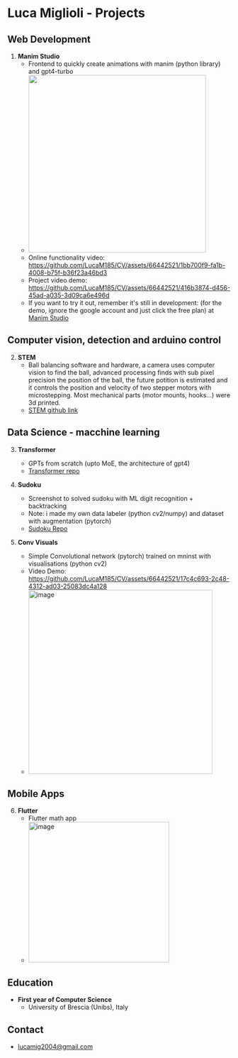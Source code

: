 # Luca Miglioli - Projects

## Web Development
1. **Manim Studio**
   - Frontend to quickly create animations with manim (python library) and gpt4-turbo
   - <img src="https://github.com/LucaM185/CV/assets/66442521/8c120e29-3f82-4f9d-881c-525742e0cdce" width=400px>
   - Online functionality video: https://github.com/LucaM185/CV/assets/66442521/1bb700f9-fa1b-4008-b75f-b36f23a46bd3
   - Project video demo: https://github.com/LucaM185/CV/assets/66442521/416b3874-d456-45ad-a035-3d09ca6e496d
   - If you want to try it out, remember it's still in development: (for the demo, ignore the google account and just click the free plan) 
at [Manim Studio](https://lucam185.pythonanywhere.com)



## Computer vision, detection and arduino control
2. **STEM**
   - Ball balancing software and hardware, a camera uses computer vision to find the ball, advanced processing finds with sub pixel precision the position of the ball, the future potition is estimated and it controls the position and velocity of two stepper motors with microstepping. Most mechanical parts (motor mounts, hooks...) were 3d printed. 
   - [STEM github link](https://github.com/LucaM185/STEM)

## Data Science - macchine learning
3. **Transformer**
   - GPTs from scratch (upto MoE, the architecture of gpt4)
   - [Transformer repo](https://github.com/LucaM185/gpts-from-scratch)

4. **Sudoku**
   - Screenshot to solved sudoku with ML digit recognition + backtracking
   - Note: i made my own data labeler (python cv2/numpy) and dataset with augmentation (pytorch)  
   - [Sudoku Repo](https://github.com/LucaM185/MagicSudokuSolver)

5. **Conv Visuals**
   - Simple Convolutional network (pytorch) trained on mninst with visualisations (python cv2)
   - Video Demo: https://github.com/LucaM185/CV/assets/66442521/17c4c693-2c48-4312-ad03-25083dc4a128
   - <img width="415" alt="image" src="https://github.com/LucaM185/CV/assets/66442521/2574cc14-c539-49e6-9e23-bed7449f0e44">

## Mobile Apps
6. **Flutter**
   - Flutter math app
   - <img width="317" alt="image" src="https://github.com/LucaM185/CV/assets/66442521/9e53089b-7abf-4336-9412-8ba1984941d0">
  

## Education
- **First year of Computer Science**
  - University of Brescia (Unibs), Italy
  

## Contact
- lucamig2004@gmail.com
